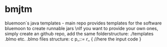 # bmjtm
bluemoon´s java templates - main repo
provides templates for the software bluemoon to create runnable jars
\nIf you want to provide your own ones, simply create an github repo, add the same folderstructure:
./templates
  <random name>.blmo
  etc.
.blmo files structure:
c<name of command>
p_<variable type1>:<variable name1>_<variable type2>:<Variable name2>=<predifined value>
r_<import1>_<import2>
{
   //here the input code 
}

